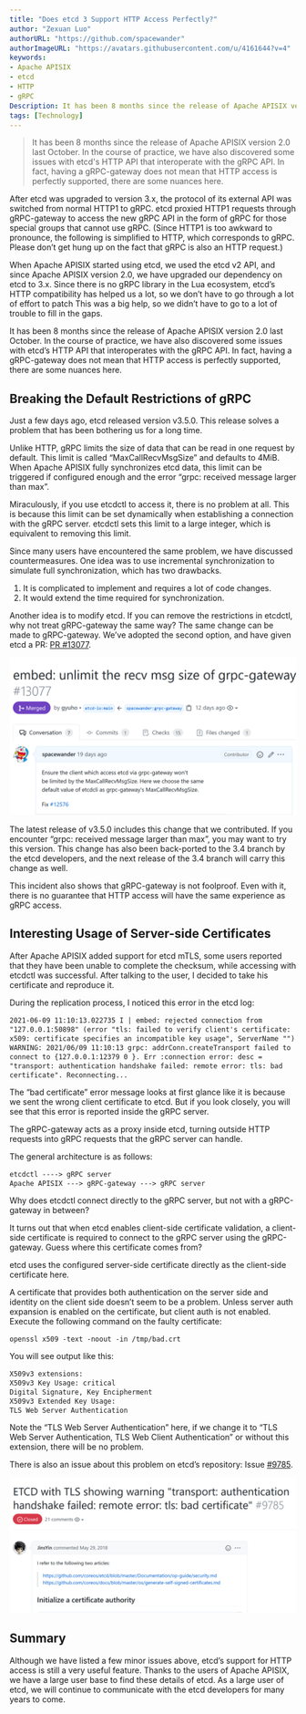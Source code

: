 ```yaml
---
title: "Does etcd 3 Support HTTP Access Perfectly?"
author: "Zexuan Luo"
authorURL: "https://github.com/spacewander"
authorImageURL: "https://avatars.githubusercontent.com/u/4161644?v=4"
keywords:
- Apache APISIX
- etcd
- HTTP
- gRPC
Description: It has been 8 months since the release of Apache APISIX version 2.0 last October. In the course of practice, we have also discovered some issues with etcd's HTTP API that interoperate with the gRPC API. In fact, having a gRPC-gateway does not mean that HTTP access is perfectly supported, there are some nuances here.
tags: [Technology]
---
```


> It has been 8 months since the release of Apache APISIX version 2.0 last October. In the course of practice, we have also discovered some issues with etcd's HTTP API that interoperate with the gRPC API. In fact, having a gRPC-gateway does not mean that HTTP access is perfectly supported, there are some nuances here.

<!--truncate-->

After etcd was upgraded to version 3.x, the protocol of its external API was switched from normal HTTP1 to gRPC. etcd proxied HTTP1 requests through gRPC-gateway to access the new gRPC API in the form of gRPC for those special groups that cannot use gRPC. (Since HTTP1 is too awkward to pronounce, the following is simplified to HTTP, which corresponds to gRPC. Please don’t get hung up on the fact that gRPC is also an HTTP request.)

When Apache APISIX started using etcd, we used the etcd v2 API, and since Apache APISIX version 2.0, we have upgraded our dependency on etcd to 3.x. Since there is no gRPC library in the Lua ecosystem, etcd’s HTTP compatibility has helped us a lot, so we don’t have to go through a lot of effort to patch This was a big help, so we didn’t have to go to a lot of trouble to fill in the gaps.

It has been 8 months since the release of Apache APISIX version 2.0 last October. In the course of practice, we have also discovered some issues with etcd’s HTTP API that interoperates with the gRPC API. In fact, having a gRPC-gateway does not mean that HTTP access is perfectly supported, there are some nuances here.

## Breaking the Default Restrictions of gRPC

Just a few days ago, etcd released version v3.5.0. This release solves a problem that has been bothering us for a long time.

Unlike HTTP, gRPC limits the size of data that can be read in one request by default. This limit is called “MaxCallRecvMsgSize” and defaults to 4MiB. When Apache APISIX fully synchronizes etcd data, this limit can be triggered if configured enough and the error “grpc: received message larger than max”.

Miraculously, if you use etcdctl to access it, there is no problem at all. This is because this limit can be set dynamically when establishing a connection with the gRPC server. etcdctl sets this limit to a large integer, which is equivalent to removing this limit.

Since many users have encountered the same problem, we have discussed countermeasures.
One idea was to use incremental synchronization to simulate full synchronization, which has two drawbacks.

1. It is complicated to implement and requires a lot of code changes.
2. It would extend the time required for synchronization.

Another idea is to modify etcd. If you can remove the restrictions in etcdctl, why not treat gRPC-gateway the same way? The same change can be made to gRPC-gateway.
We’ve adopted the second option, and have given etcd a PR: [PR #13077](https://github.com/etcd-io/etcd/pull/13077).

![2021-06-30-1](/img/blog_img/2021-06-30-1.png)

The latest release of v3.5.0 includes this change that we contributed. If you encounter “grpc: received message larger than max”, you may want to try this version. This change has also been back-ported to the 3.4 branch by the etcd developers, and the next release of the 3.4 branch will carry this change as well.

This incident also shows that gRPC-gateway is not foolproof. Even with it, there is no guarantee that HTTP access will have the same experience as gRPC access.

## Interesting Usage of Server-side Certificates

After Apache APISIX added support for etcd mTLS, some users reported that they have been unable to complete the checksum, while accessing with etcdctl was successful. After talking to the user, I decided to take his certificate and reproduce it.

During the replication process, I noticed this error in the etcd log:

``` text
2021-06-09 11:10:13.022735 I | embed: rejected connection from "127.0.0.1:50898" (error "tls: failed to verify client's certificate: x509: certificate specifies an incompatible key usage", ServerName "")
WARNING: 2021/06/09 11:10:13 grpc: addrConn.createTransport failed to connect to {127.0.0.1:12379 0 }. Err :connection error: desc = "transport: authentication handshake failed: remote error: tls: bad certificate". Reconnecting...
```

The “bad certificate” error message looks at first glance like it is because we sent the wrong client certificate to etcd. But if you look closely, you will see that this error is reported inside the gRPC server.

The gRPC-gateway acts as a proxy inside etcd, turning outside HTTP requests into gRPC requests that the gRPC server can handle.

The general architecture is as follows:

```text
etcdctl ----> gRPC server
Apache APISIX ---> gRPC-gateway ---> gRPC server
```

Why does etcdctl connect directly to the gRPC server, but not with a gRPC-gateway in between?

It turns out that when etcd enables client-side certificate validation, a client-side certificate is required to connect to the gRPC server using the gRPC-gateway. Guess where this certificate comes from?

etcd uses the configured server-side certificate directly as the client-side certificate here.

A certificate that provides both authentication on the server side and identity on the client side doesn’t seem to be a problem. Unless server auth expansion is enabled on the certificate, but client auth is not enabled. Execute the following command on the faulty certificate:

```text
openssl x509 -text -noout -in /tmp/bad.crt
```

You will see output like this:

```text
X509v3 extensions:
X509v3 Key Usage: critical
Digital Signature, Key Encipherment
X509v3 Extended Key Usage:
TLS Web Server Authentication
```

Note the “TLS Web Server Authentication” here, if we change it to “TLS Web Server Authentication, TLS Web Client Authentication” or without this extension, there will be no problem.

There is also an issue about this problem on etcd’s repository: Issue [#9785](https://github.com/etcd-io/etcd/issues/9785
).

![2021-06-30-2](/img/blog_img/2021-06-30-2.png)

## Summary

Although we have listed a few minor issues above, etcd’s support for HTTP access is still a very useful feature.
Thanks to the users of Apache APISIX, we have a large user base to find these details of etcd. As a large user of etcd, we will continue to communicate with the etcd developers for many years to come.
